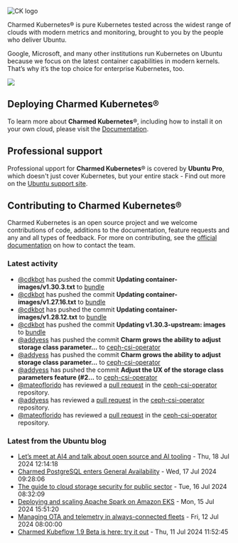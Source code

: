 ![CK logo](https://assets.ubuntu.com/v1/451d4cf4-Charmed+Kubernetes_RGB_onWhite_2022.svg)

Charmed Kubernetes® is pure Kubernetes tested across the widest range of clouds with modern metrics and monitoring, brought to you by the people who deliver Ubuntu.

Google, Microsoft, and many other institutions run Kubernetes on Ubuntu because we focus on the latest container capabilities in modern kernels. That’s why it’s the top choice for enterprise Kubernetes, too.

![](https://assets.ubuntu.com/v1/843c77b6-juju-at-a-glace.svg)

## Deploying Charmed Kubernetes®

To learn more about **Charmed Kubernetes**®, including how to install it on your own cloud, please visit the [Documentation][docs].

## Professional support

Professional upport for **Charmed Kubernetes**® is covered by **Ubuntu Pro**, which doesn't just cover Kubernetes, but your entire stack - Find out more on the [Ubuntu support site](https://ubuntu.com/support).

## Contributing to Charmed Kubernetes®

Charmed Kubernetes is an open source project and we welcome contributions of code, additions to the documentation, feature requests and any and all types of feedback. For more on contributing, see the [official documentation][get-in-touch] on how to contact the team.

<!-- LINKS -->
[docs]: https://ubuntu.com/kubernetes/docs
[get-in-touch]: https://ubuntu.com/kubernetes/docs/get-in-touch

### Latest activity

<!-- activity starts -->
 - [@cdkbot](https://github.com/cdkbot) has pushed the commit **Updating container-images/v1.30.3.txt** to [bundle](https://github.com/charmed-kubernetes/bundle)
 - [@cdkbot](https://github.com/cdkbot) has pushed the commit **Updating container-images/v1.27.16.txt** to [bundle](https://github.com/charmed-kubernetes/bundle)
 - [@cdkbot](https://github.com/cdkbot) has pushed the commit **Updating container-images/v1.28.12.txt** to [bundle](https://github.com/charmed-kubernetes/bundle)
 - [@cdkbot](https://github.com/cdkbot) has pushed the commit **Updating v1.30.3-upstream: images** to [bundle](https://github.com/charmed-kubernetes/bundle)
 - [@addyess](https://github.com/addyess) has pushed the commit **Charm grows the ability to adjust storage class parameter...** to [ceph-csi-operator](https://github.com/charmed-kubernetes/ceph-csi-operator)
 - [@addyess](https://github.com/addyess) has pushed the commit **Charm grows the ability to adjust storage class parameter...** to [ceph-csi-operator](https://github.com/charmed-kubernetes/ceph-csi-operator)
 - [@addyess](https://github.com/addyess) has pushed the commit **Adjust the UX of the storage class parameters feature (#2...** to [ceph-csi-operator](https://github.com/charmed-kubernetes/ceph-csi-operator)
 - [@mateoflorido](https://github.com/mateoflorido) has reviewed a [pull request](https://github.com/charmed-kubernetes/ceph-csi-operator/pull/21) in the [ceph-csi-operator](https://github.com/charmed-kubernetes/ceph-csi-operator) repository.
 - [@addyess](https://github.com/addyess) has reviewed a [pull request](https://github.com/charmed-kubernetes/ceph-csi-operator/pull/21) in the [ceph-csi-operator](https://github.com/charmed-kubernetes/ceph-csi-operator) repository.
 - [@mateoflorido](https://github.com/mateoflorido) has reviewed a [pull request](https://github.com/charmed-kubernetes/ceph-csi-operator/pull/21) in the [ceph-csi-operator](https://github.com/charmed-kubernetes/ceph-csi-operator) repository.
<!-- activity ends -->

<!-- roadmap starts -->

<!-- roadmap ends -->

### Latest from the Ubuntu blog

<!-- blog starts -->
* [Let’s meet at AI4 and talk about open source and AI tooling](https://ubuntu.com//blog/open-source-at-ai4-2024) - Thu, 18 Jul 2024 12:14:18 
* [Charmed PostgreSQL enters General Availability](https://ubuntu.com//blog/charmed-postgresql) - Wed, 17 Jul 2024 09:28:06 
* [The guide to cloud storage security for public sector](https://ubuntu.com//blog/the-guide-to-cloud-storage-security-for-public-sector) - Tue, 16 Jul 2024 08:32:09 
* [Deploying and scaling Apache Spark on Amazon EKS](https://ubuntu.com//blog/deploying-and-scaling-apache-spark-on-amazon-eks) - Mon, 15 Jul 2024 15:51:20 
* [Managing OTA and telemetry in always-connected fleets](https://ubuntu.com//blog/managing-ota-and-telemetry-in-always-connected-fleets) - Fri, 12 Jul 2024 08:00:00 
* [Charmed Kubeflow 1.9 Beta is here: try it out](https://ubuntu.com//blog/kubeflow-1-9-beta) - Thu, 11 Jul 2024 11:52:45 
<!-- blog ends -->
